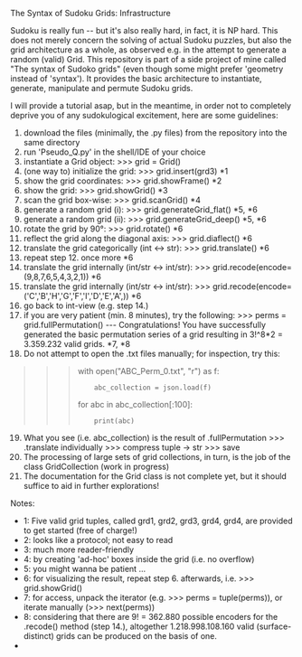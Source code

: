 The Syntax of Sudoku Grids: Infrastructure

Sudoku is really fun -- but it's also really hard, in fact, it is NP hard.
This does not merely concern the solving of actual Sudoku puzzles, but also the grid architecture as a whole, as observed e.g. in the attempt to generate a random (valid) Grid. 
This repository is part of a side project of mine called "The syntax of Sudoko grids" (even though some might prefer 'geometry instead of 'syntax'). It provides the basic architecture to instantiate, generate, manipulate and permute Sudoku grids. 

I will provide a tutorial asap, but in the meantime, in order not to completely deprive you of any sudokulogical excitement, here are some guidelines:

1. download the files (minimally, the .py files) from the repository into the same directory
2. run 'Pseudo_Q.py' in the shell/IDE of your choice
3. instantiate a Grid object: >>> grid = Grid()
4. (one way to) initialize the grid: >>> grid.insert(grd3) *1
5. show the grid coordinates: >>> grid.showFrame()  *2
6. show the grid: >>> grid.showGrid() *3
7. scan the grid box-wise: >>> grid.scanGrid()  *4
8. generate a random grid (i):  >>> grid.generateGrid_flat()  *5, *6
9. generate a random grid (ii): >>> grid.generateGrid_deep()  *5, *6
10. rotate the grid by 90°: >>> grid.rotate()  *6
11. reflect the grid along the diagonal axis: >>> grid.diaflect() *6
12. translate the grid categorically (int <-> str): >>> grid.translate() *6
13. repeat step 12. once more *6
14. translate the grid internally (int/str <-> int/str): >>> grid.recode(encode=(9,8,7,6,5,4,3,2,1)) *6
15. translate the grid internally (int/str <-> int/str): >>> grid.recode(encode=('C','B','H','G','F','I','D','E','A',)) *6
16. go back to int-view (e.g. step 14.)
17. if you are very patient (min. 8 minutes), try the following: >>> perms = grid.fullPermutation()   ---  Congratulations! You have successfully generated the basic permutation series of a grid resulting in 3!^8*2 = 3.359.232 valid grids. *7, *8
18. Do not attempt to open the .txt files manually; for inspection, try this:

>>> with open("ABC_Perm_0.txt", "r") as f:
>>> 
>>>         abc_collection = json.load(f)
>>> 
>>> for abc in abc_collection[:100]:
>>>     
>>>         print(abc)

19. What you see (i.e. abc_collection) is the result of .fullPermutation >>> .translate individually >>> compress tuple -> str >>> save
20. The processing of large sets of grid collections, in turn, is the job of the class GridCollection (work in progress)
21. The documentation for the Grid class is not complete yet, but it should suffice to aid in further explorations!  




Notes:

- 1: Five valid grid tuples, called grd1, grd2, grd3, grd4, grd4, are provided to get started (free of charge!)
- 2: looks like a protocol; not easy to read
- 3: much more reader-friendly
- 4: by creating 'ad-hoc' boxes inside the grid (i.e. no overflow)
- 5: you might wanna be patient ... 
- 6: for visualizing the result, repeat step 6. afterwards, i.e. >>> grid.showGrid()
- 7: for access, unpack the iterator (e.g. >>> perms = tuple(perms)), or iterate manually (>>> next(perms))
- 8: considering that there are 9! = 362.880 possible encoders for the .recode() method (step 14.), altogether 1.218.998.108.160 valid (surface-distinct) grids can be produced on the basis of one.
- 






